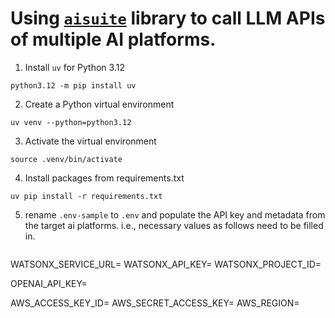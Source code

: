 # Using [`aisuite`](https://github.com/andrewyng/aisuite) library to call LLM APIs of multiple AI platforms. 

1. Install `uv` for Python 3.12
```shell
python3.12 -m pip install uv
```

2. Create a Python virtual environment
```shell
uv venv --python=python3.12
```

3. Activate the virtual environment
```shell
source .venv/bin/activate
```

4. Install packages from requirements.txt
```shell
uv pip install -r requirements.txt
```

5. rename `.env-sample` to `.env` and populate the API key and metadata from the target ai platforms. i.e., necessary values as follows need to be filled in.
   ```
WATSONX_SERVICE_URL=
WATSONX_API_KEY=
WATSONX_PROJECT_ID=

OPENAI_API_KEY=

AWS_ACCESS_KEY_ID=
AWS_SECRET_ACCESS_KEY=
AWS_REGION=
```
